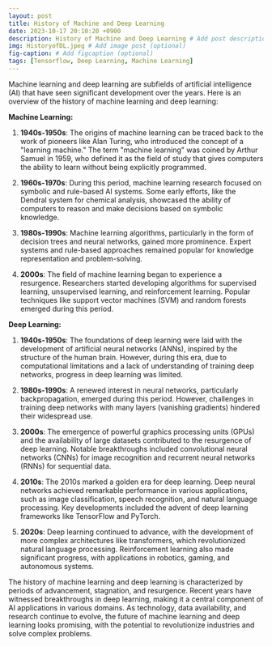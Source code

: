 ```yaml
---
layout: post
title: History of Machine and Deep Learning
date: 2023-10-17 20:10:20 +0900
description: History of Machine and Deep Learning # Add post description (optional)
img: HistoryofDL.jpeg # Add image post (optional)
fig-caption: # Add figcaption (optional)
tags: [Tensorflow, Deep Learning, Machine Learning]
---
```


Machine learning and deep learning are subfields of artificial intelligence (AI) that have seen significant development over the years. Here is an overview of the history of machine learning and deep learning:

**Machine Learning:**

1. **1940s-1950s**: The origins of machine learning can be traced back to the work of pioneers like Alan Turing, who introduced the concept of a "learning machine." The term "machine learning" was coined by Arthur Samuel in 1959, who defined it as the field of study that gives computers the ability to learn without being explicitly programmed.

2. **1960s-1970s**: During this period, machine learning research focused on symbolic and rule-based AI systems. Some early efforts, like the Dendral system for chemical analysis, showcased the ability of computers to reason and make decisions based on symbolic knowledge.

3. **1980s-1990s**: Machine learning algorithms, particularly in the form of decision trees and neural networks, gained more prominence. Expert systems and rule-based approaches remained popular for knowledge representation and problem-solving.

4. **2000s**: The field of machine learning began to experience a resurgence. Researchers started developing algorithms for supervised learning, unsupervised learning, and reinforcement learning. Popular techniques like support vector machines (SVM) and random forests emerged during this period.

**Deep Learning:**

1. **1940s-1950s**: The foundations of deep learning were laid with the development of artificial neural networks (ANNs), inspired by the structure of the human brain. However, during this era, due to computational limitations and a lack of understanding of training deep networks, progress in deep learning was limited.

2. **1980s-1990s**: A renewed interest in neural networks, particularly backpropagation, emerged during this period. However, challenges in training deep networks with many layers (vanishing gradients) hindered their widespread use.

3. **2000s**: The emergence of powerful graphics processing units (GPUs) and the availability of large datasets contributed to the resurgence of deep learning. Notable breakthroughs included convolutional neural networks (CNNs) for image recognition and recurrent neural networks (RNNs) for sequential data.

4. **2010s**: The 2010s marked a golden era for deep learning. Deep neural networks achieved remarkable performance in various applications, such as image classification, speech recognition, and natural language processing. Key developments included the advent of deep learning frameworks like TensorFlow and PyTorch.

5. **2020s**: Deep learning continued to advance, with the development of more complex architectures like transformers, which revolutionized natural language processing. Reinforcement learning also made significant progress, with applications in robotics, gaming, and autonomous systems.

The history of machine learning and deep learning is characterized by periods of advancement, stagnation, and resurgence. Recent years have witnessed breakthroughs in deep learning, making it a central component of AI applications in various domains. As technology, data availability, and research continue to evolve, the future of machine learning and deep learning looks promising, with the potential to revolutionize industries and solve complex problems.